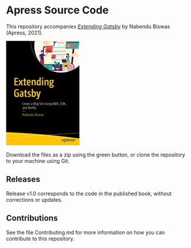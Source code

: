 # Apress Source Code

This repository accompanies [*Extending Gatsby*](http://www.apress.com/9781484268544) by Nabendu Biswas (Apress, 2021).

[comment]: #cover
![Cover image](9781484268544.jpg)

Download the files as a zip using the green button, or clone the repository to your machine using Git.

## Releases

Release v1.0 corresponds to the code in the published book, without corrections or updates.

## Contributions

See the file Contributing.md for more information on how you can contribute to this repository.